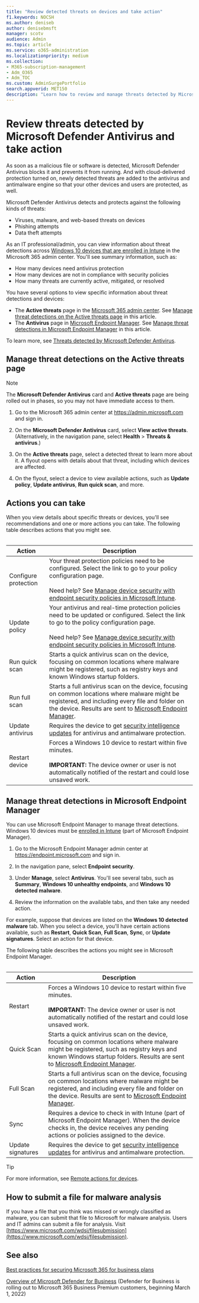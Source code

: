 ```yaml
---
title: "Review detected threats on devices and take action"
f1.keywords: NOCSH
ms.author: deniseb
author: denisebmsft
manager: scotv
audience: Admin
ms.topic: article 
ms.service: o365-administration
ms.localizationpriority: medium
ms.collection:
- M365-subscription-management 
- Adm_O365
- Adm_TOC
ms.custom: AdminSurgePortfolio
search.appverid: MET150
description: "Learn how to review and manage threats detected by Microsoft Defender Antivirus on your Windows devices." 
---
```


# Review threats detected by Microsoft Defender Antivirus and take action

As soon as a malicious file or software is detected, Microsoft Defender Antivirus blocks it and prevents it from running. And with cloud-delivered protection turned on, newly detected threats are added to the antivirus and antimalware engine so that your other devices and users are protected, as well.

Microsoft Defender Antivirus detects and protects against the following kinds of threats:

- Viruses, malware, and web-based threats on devices
- Phishing attempts
- Data theft attempts

As an IT professional/admin, you can view information about threat detections across [Windows 10 devices that are enrolled in Intune](/mem/intune/enrollment/device-enrollment) in the Microsoft 365 admin center. You'll see summary information, such as:

- How many devices need antivirus protection
- How many devices are not in compliance with security policies
- How many threats are currently active, mitigated, or resolved

You have several options to view specific information about threat detections and devices:

- The **Active threats** page in the <a href="https://go.microsoft.com/fwlink/p/?linkid=2024339" target="_blank">Microsoft 365 admin center</a>. See [Manage threat detections on the Active threats page](#manage-threat-detections-on-the-active-threats-page) in this article.
- The **Antivirus** page in <a href="https://go.microsoft.com/fwlink/p/?linkid=2150463" target="_blank">Microsoft Endpoint Manager</a>. See [Manage threat detections in Microsoft Endpoint Manager](#manage-threat-detections-in-microsoft-endpoint-manager) in this article.

To learn more, see [Threats detected by Microsoft Defender Antivirus](/admin/security-and-compliance/threats-detected-defender-av.md).

## Manage threat detections on the **Active threats** page

> [!NOTE]
> The **Microsoft Defender Antivirus** card and **Active threats** page are being rolled out in phases, so you may not have immediate access to them.

1. Go to the Microsoft 365 admin center at <a href="https://go.microsoft.com/fwlink/p/?linkid=2024339" target="_blank">https://admin.microsoft.com</a> and sign in.

2. On the **Microsoft Defender Antivirus** card, select **View active threats**. (Alternatively, in the navigation pane, select **Health** > **Threats & antivirus**.)

3. On the **Active threats** page, select a detected threat to learn more about it. A flyout opens with details about that threat, including which devices are affected.

4. On the flyout, select a device to view available actions, such as **Update policy**, **Update antivirus**, **Run quick scan**, and more.

## Actions you can take

When you view details about specific threats or devices, you'll see recommendations and one or more actions you can take. The following table describes actions that you might see.<br><br>

| Action | Description |
|--|--|
| Configure protection | Your threat protection policies need to be configured. Select the link to go to your policy configuration page.<br><br>Need help? See [Manage device security with endpoint security policies in Microsoft Intune](/mem/intune/protect/endpoint-security-policy). |
| Update policy | Your antivirus and real-time protection policies need to be updated or configured. Select the link to go to the policy configuration page.<br><br>Need help? See [Manage device security with endpoint security policies in Microsoft Intune](/mem/intune/protect/endpoint-security-policy). |
| Run quick scan | Starts a quick antivirus scan on the device, focusing on common locations where malware might be registered, such as registry keys and known Windows startup folders. |
| Run full scan | Starts a full antivirus scan on the device, focusing on common locations where malware might be registered, and including every file and folder on the device. Results are sent to [Microsoft Endpoint Manager](/mem/intune/fundamentals/tutorial-walkthrough-endpoint-manager). |
| Update antivirus | Requires the device to get [security intelligence updates](https://go.microsoft.com/fwlink/?linkid=2149926) for antivirus and antimalware protection. |
| Restart device | Forces a Windows 10 device to restart within five minutes.<br><br>**IMPORTANT:** The device owner or user is not automatically notified of the restart and could lose unsaved work. |

## Manage threat detections in Microsoft Endpoint Manager

You can use Microsoft Endpoint Manager to manage threat detections. Windows 10 devices must be [enrolled in Intune](/mem/intune/enrollment/windows-enrollment-methods) (part of Microsoft Endpoint Manager).

1. Go to the Microsoft Endpoint Manager admin center at <a href="https://go.microsoft.com/fwlink/p/?linkid=2150463" target="_blank">https://endpoint.microsoft.com</a> and sign in.

2. In the navigation pane, select **Endpoint security**.

3. Under **Manage**, select **Antivirus**. You'll see several tabs, such as **Summary**, **Windows 10 unhealthy endpoints**, and **Windows 10 detected malware**.

4. Review the information on the available tabs, and then take any needed action.

For example, suppose that devices are listed on the **Windows 10 detected malware** tab. When you select a device, you'll have certain actions available, such as **Restart**, **Quick Scan**, **Full Scan**, **Sync**, or **Update signatures**. Select an action for that device.

The following table describes the actions you might see in Microsoft Endpoint Manager.<br><br>

| Action | Description |
|--|--|
| Restart | Forces a Windows 10 device to restart within five minutes.<br><br>**IMPORTANT:** The device owner or user is not automatically notified of the restart and could lose unsaved work. |
| Quick Scan | Starts a quick antivirus scan on the device, focusing on common locations where malware might be registered, such as registry keys and known Windows startup folders. Results are sent to [Microsoft Endpoint Manager](/mem/intune/fundamentals/tutorial-walkthrough-endpoint-manager). |
| Full Scan | Starts a full antivirus scan on the device, focusing on common locations where malware might be registered, and including every file and folder on the device. Results are sent to [Microsoft Endpoint Manager](/mem/intune/fundamentals/tutorial-walkthrough-endpoint-manager). |
| Sync | Requires a device to check in with Intune (part of Microsoft Endpoint Manager). When the device checks in, the device receives any pending actions or policies assigned to the device. |
| Update signatures | Requires the device to get [security intelligence updates](https://go.microsoft.com/fwlink/?linkid=2149926) for antivirus and antimalware protection. |

> [!TIP]
> For more information, see [Remote actions for devices](/mem/intune/protect/endpoint-security-manage-devices#remote-actions-for-devices).

## How to submit a file for malware analysis

If you have a file that you think was missed or wrongly classified as malware, you can submit that file to Microsoft for malware analysis. Users and IT admins can submit a file for analysis. Visit [https://www.microsoft.com/wdsi/filesubmission](https://www.microsoft.com/wdsi/filesubmission).

## See also

[Best practices for securing Microsoft 365 for business plans](../admin/security-and-compliance/secure-your-business-data.md)

[Overview of Microsoft Defender for Business](../security/defender-business/mdb-overview.md) (Defender for Business is rolling out to Microsoft 365 Business Premium customers, beginning March 1, 2022)

